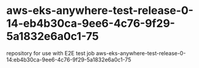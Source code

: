 # aws-eks-anywhere-test-release-0-14-eb4b30ca-9ee6-4c76-9f29-5a1832e6a0c1-75
repository for use with E2E test job aws-eks-anywhere-test-release-0-14:eb4b30ca-9ee6-4c76-9f29-5a1832e6a0c1-75
